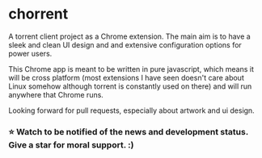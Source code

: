chorrent
=========

A torrent client project as a Chrome extension. The main aim is to have a sleek and clean UI design and and extensive configuration options for power users.

This Chrome app is meant to be written in pure javascript, which means it will be cross platform (most extensions I have seen doesn't care about Linux somehow although torrent is constantly used on there) and will run anywhere that Chrome runs.

Looking forward for pull requests, especially about artwork and ui design.

### :star: Watch to be notified of the news and development status. Give a star for moral support. :)
